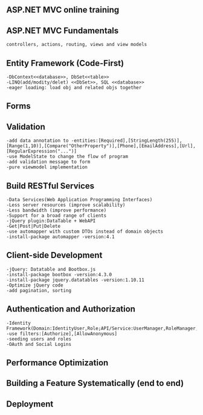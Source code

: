## ASP.NET MVC online training

## ASP.NET MVC Fundamentals
	controllers, actions, routing, views and view models
	
## Entity Framework (Code-First)
	-DbContext<<database>>, DbSet<<table>>
	-LINQ(add/modity/delet) <<DbSet>>, SQL <<database>>
	-eager loading: load obj and related objs together
	
## Forms

## Validation
	-add data annotation to -entities:[Required],[StringLength(255)],[Range(1,10)],[Compare("OtherProperty")],[Phone],[EmailAddress],[Url],[RegularExpression("...")]
	-use ModelState to change the flow of program
	-add validation message to form
	-pure viewmodel implementation
	
## Build RESTful Services
	-Data Services(Web Application Programming Interfaces)
	-Less server resources (improve scalability)
	-Less bandwidth (improve performance)
	-Support for a broad range of clients
	-jQuery plugin:DataTable + WebAPI
	-Get|Post|Put|Delete
	-use automapper with custom DTOs instead of domain objects
	-install-package automapper -version:4.1
## Client-side Development
	-jQuery: Datatable and Bootbox.js
	-install-package bootbox -version:4.3.0
	-install-package jquery.datatables -version:1.10.11
	-Optimize jQuery code
	-add pagination, sorting
## Authentication and Authorization
	-Identity Framework(Domain:IdentityUser,Role;API/Service:UserManager,RoleManager,SignInManager;Persistence:UserStore,RoleStore)
	-use filters:[Authorize],[AllowAnonymous]
	-seeding users and roles
	-OAuth and Social Logins
## Performance Optimization
## Building a Feature Systematically (end to end)
## Deployment







